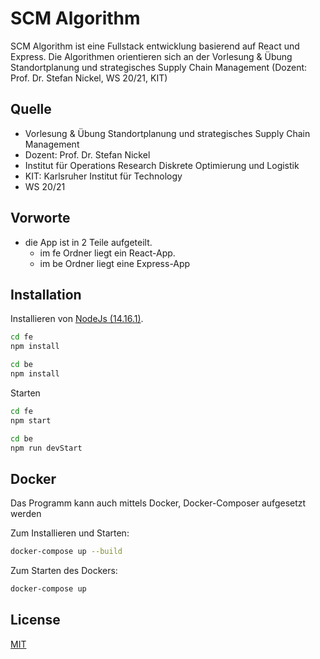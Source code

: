 # SCM Algorithm

SCM Algorithm ist eine Fullstack entwicklung basierend auf React und Express. Die Algorithmen orientieren sich an der Vorlesung & Übung Standortplanung und strategisches Supply Chain Management (Dozent: Prof. Dr. Stefan Nickel, WS 20/21, KIT) 

## Quelle

- Vorlesung & Übung Standortplanung und strategisches Supply Chain Management
- Dozent: Prof. Dr. Stefan Nickel
- Institut für Operations Research Diskrete Optimierung und Logistik
- KIT: Karlsruher Institut für Technology
- WS 20/21

## Vorworte

- die App ist in 2 Teile aufgeteilt. 
    - im fe Ordner liegt ein React-App.
    - im be Ordner liegt eine Express-App


## Installation

Installieren von [NodeJs (14.16.1)](https://nodejs.org/en/download/).

```bash
cd fe
npm install

cd be
npm install
```

Starten

```bash
cd fe
npm start

cd be
npm run devStart
```

## Docker

Das Programm kann auch mittels Docker, Docker-Composer aufgesetzt werden

Zum Installieren und Starten:
```bash
docker-compose up --build
```

Zum Starten des Dockers:
```bash
docker-compose up
```


## License
[MIT](https://www.gnu.org/licenses/agpl-3.0.en.html)